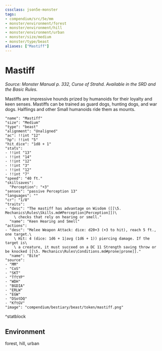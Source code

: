 ```yaml
---
cssclass: json5e-monster
tags:
- compendium/src/5e/mm
- monster/environment/forest
- monster/environment/hill
- monster/environment/urban
- monster/size/medium
- monster/type/beast
aliases: ["Mastiff"]
---
```

# Mastiff
*Source: Monster Manual p. 332, Curse of Strahd. Available in the SRD and the Basic Rules.*  

Mastiffs are impressive hounds prized by humanoids for their loyalty and keen senses. Mastiffs can be trained as guard dogs, hunting dogs, and war dogs. Halflings and other Small humanoids ride them as mounts.

```statblock
"name": "Mastiff"
"size": "Medium"
"type": "beast"
"alignment": "Unaligned"
"ac": !!int "12"
"hp": !!int "5"
"hit_dice": "1d8 + 1"
"stats":
- !!int "13"
- !!int "14"
- !!int "12"
- !!int "3"
- !!int "12"
- !!int "7"
"speed": "40 ft."
"skillsaves":
  "Perception": "+3"
"senses": "passive Perception 13"
"languages": ""
"cr": "1/8"
"traits":
- "desc": "The mastiff has advantage on Wisdom ([[\5. Mechanics\Rules\Skills.md#Perception|Perception]])\
    \ checks that rely on hearing or smell."
  "name": "Keen Hearing and Smell"
"actions":
- "desc": "Melee Weapon Attack: dice: d20+3 (+3 to hit), reach 5 ft., one target.\
    \ Hit: 4 (dice: 1d6 + 1|avg (1d6 + 1)) piercing damage. If the target is\
    \ a creature, it must succeed on a DC 11 Strength saving throw or be knocked [[\5. Mechanics\Rules\Conditions.md#prone|prone]]."
  "name": "Bite"
"source":
- "MM"
- "CoS"
- "SKT"
- "TftYP"
- "WDH"
- "BGDIA"
- "ERLW"
- "EGW"
- "DSotDQ"
- "KftGV"
"image": "compendium/bestiary/beast/token/mastiff.png"
```
^statblock

## Environment

forest, hill, urban